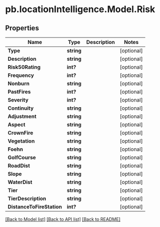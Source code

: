# pb.locationIntelligence.Model.Risk
## Properties

Name | Type | Description | Notes
------------ | ------------- | ------------- | -------------
**Type** | **string** |  | [optional] 
**Description** | **string** |  | [optional] 
**Risk50Rating** | **int?** |  | [optional] 
**Frequency** | **int?** |  | [optional] 
**Nonburn** | **string** |  | [optional] 
**PastFires** | **int?** |  | [optional] 
**Severity** | **int?** |  | [optional] 
**Continuity** | **string** |  | [optional] 
**Adjustment** | **string** |  | [optional] 
**Aspect** | **string** |  | [optional] 
**CrownFire** | **string** |  | [optional] 
**Vegetation** | **string** |  | [optional] 
**Foehn** | **string** |  | [optional] 
**GolfCourse** | **string** |  | [optional] 
**RoadDist** | **string** |  | [optional] 
**Slope** | **string** |  | [optional] 
**WaterDist** | **string** |  | [optional] 
**Tier** | **string** |  | [optional] 
**TierDescription** | **string** |  | [optional] 
**DistanceToFireStation** | **int?** |  | [optional] 

[[Back to Model list]](../README.md#documentation-for-models) [[Back to API list]](../README.md#documentation-for-api-endpoints) [[Back to README]](../README.md)

